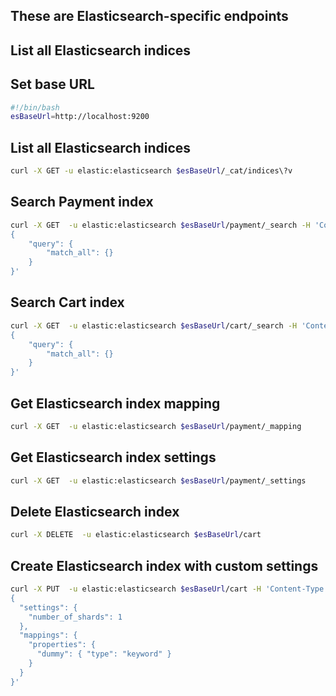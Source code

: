 ## These are Elasticsearch-specific endpoints
## List all Elasticsearch indices
## Set base URL
```bash
#!/bin/bash
esBaseUrl=http://localhost:9200
```
## List all Elasticsearch indices
```bash
curl -X GET -u elastic:elasticsearch $esBaseUrl/_cat/indices\?v
```
## Search Payment index
```bash
curl -X GET  -u elastic:elasticsearch $esBaseUrl/payment/_search -H 'Content-Type: application/json' -d'
{
    "query": {
        "match_all": {}
    }
}'
```
## Search Cart index
```bash
curl -X GET  -u elastic:elasticsearch $esBaseUrl/cart/_search -H 'Content-Type: application/json' -d'
{
    "query": {
        "match_all": {}
    }
}'
```
## Get Elasticsearch index mapping
```bash
curl -X GET  -u elastic:elasticsearch $esBaseUrl/payment/_mapping
```
## Get Elasticsearch index settings
```bash
curl -X GET  -u elastic:elasticsearch $esBaseUrl/payment/_settings
```
## Delete Elasticsearch index
```bash
curl -X DELETE  -u elastic:elasticsearch $esBaseUrl/cart
```
## Create Elasticsearch index with custom settings
```bash
curl -X PUT  -u elastic:elasticsearch $esBaseUrl/cart -H 'Content-Type: application/json' -d'
{
  "settings": {
    "number_of_shards": 1
  },
  "mappings": {
    "properties": {
      "dummy": { "type": "keyword" }
    }
  }
}'
```